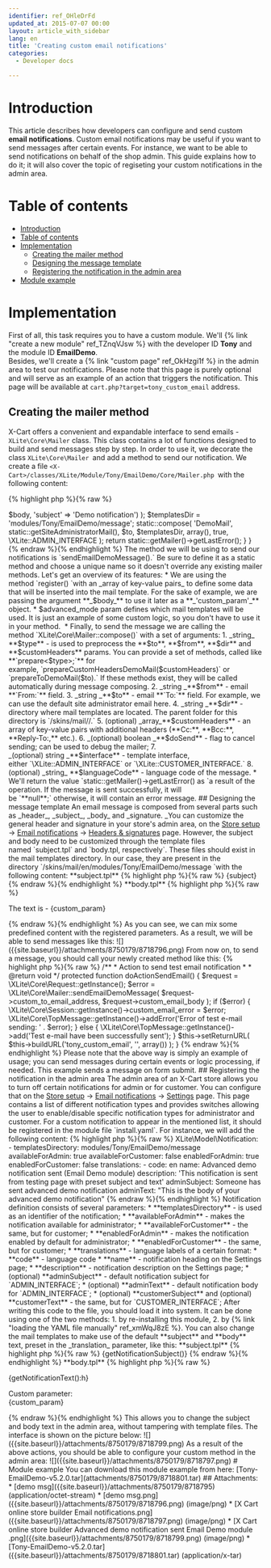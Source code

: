 ```yaml
---
identifier: ref_OHleDrFd
updated_at: 2015-07-07 00:00
layout: article_with_sidebar
lang: en
title: 'Creating custom email notifications'
categories:
  - Developer docs

---
```



# Introduction

This article describes how developers can configure and send custom **email notifications**. Custom email notifications may be useful if you want to send messages after certain events. For instance, we want to be able to send notifications on behalf of the shop admin. This guide explains how to do it; it will also cover the topic of regiseting your custom notifications in the admin area.

# Table of contents

*   [Introduction](#introduction)
*   [Table of contents](#table-of-contents)
*   [Implementation](#implementation)
    *   [Creating the mailer method](#creating-the-mailer-method)
    *   [Designing the message template](#designing-the-message-template)
    *   [Registering the notification in the admin area](#registering-the-notification-in-the-admin-area)
*   [Module example](#module-example)

# Implementation

First of all, this task requires you to have a custom module. We'll {% link "create a new module" ref_TZnqVJsw %} with the developer ID **Tony** and the module ID **EmailDemo**.  
Besides, we'll create a {% link "custom page" ref_OkHzgi1f %} in the admin area to test our notifications. Please note that this page is purely optional and will serve as an example of an action that triggers the notification. This page will be available at `cart.php?target=tony_custom_email` address.

## Creating the mailer method

X-Cart offers a convenient and expandable interface to send emails -`XLite\Core\Mailer` class. This class contains a lot of functions designed to build and send messages step by step. In order to use it, we decorate the class `XLite\Core\Mailer `and add a method to send our notification. We create a file `<X-Cart>/classes/XLite/Module/Tony/EmailDemo/Core/Mailer.php `with the following content: 

{% highlight php %}{% raw %}
<?php
namespace XLite\Module\Tony\EmailDemo\Core;
/**
 * Mailer
 */
abstract class Mailer extends \XLite\Core\Mailer implements \XLite\Base\IDecorator
{
    /**
     * Send custom email
     *
     * @param string $to   Email address to send custom email to
     * @param string $body Custom email body text OPTIONAL
     * @param bool $advanced_mode Use yaml-loaded templates OPTIONAL
     *
     * @return string | null Possible error message
     */
    public static function sendEmailDemoMessage($to, $body = '')
    {
        static::register(
            array('custom_param' => $body, 'subject' => 'Demo notification')
        );
        $templatesDir = 'modules/Tony/EmailDemo/message';
        static::compose(
            'DemoMail',
            static::getSiteAdministratorMail(),
            $to,
            $templatesDir,
            array(),
            true,
            \XLite::ADMIN_INTERFACE
        );
        return static::getMailer()->getLastError();
    }
}
{% endraw %}{% endhighlight %}

The method we will be using to send our notifications is `sendEmailDemoMessage().` Be sure to define it as a static method and choose a unique name so it doesn't override any existing mailer methods. Let's get an overview of its features:

*   We are using the method `register() `with an _array of key-value pairs_ to define some data that will be inserted into the mail template. For the sake of example, we are passing the argument **_$body_** to use it later as a **_'custom_param'_** object.
*   $advanced_mode param defines which mail templates will be used. It is just an example of some custom logic, so you don't have to use it in your method. 
*   Finally, to send the message we are calling the method `XLite\Core\Mailer::compose()` with a set of arguments:

    1.  _string_ **$type** - is used to preprocess the **$to**, **$from**, **$dir** and **$customHeaders** params. You can provide a set of methods, called like **`prepare<param><$type>;`** for example, `prepareCustomHeadersDemoMail($customHeaders)` or `prepareToDemoMail($to).` If these methods exist, they will be called automatically during message composing.
    2.  _string _**$from** - email **`From:`** field.
    3.  _string _**$to** - email **`To:`** field. For example, we can use the default site administrator email here.
    4.  _string _**$dir** - directory where mail templates are located. The parent folder for this directory is `<X-Cart>/skins/mail/<language (e.g. **en**)>/.`
    5.  (optional) _array_**$customHeaders** - an array of key-value pairs with additional headers (**Cc:**, **Bcc:**, **Reply-To:,** etc.).
    6.  _(optional) boolean _**$doSend** - flag to cancel sending; can be used to debug the mailer;
    7.  _(optional) string _**$interface** - template interface, either `\XLite::ADMIN_INTERFACE` or `\XLite::CUSTOMER_INTERFACE.`
    8.  (optional) _string_ **$languageCode** - language code of the message.
*   We'll return the value `static::getMailer()->getLastError() as `a result of the operation. If the message is sent successfully, it will be `**null**;` otherwise, it will contain an error message.

## Designing the message template

An email message is composed from several parts such as _header_, _subject_, _body_ and _signature. _You can customize the general header and signature in your store's admin area, on the <u>Store setup</u> -> <u>Email notifications</u> -> <u>Headers & signatures</u> page. However, the subject and body need to be customized through the template files named `subject.tpl` and `body.tpl, respectively`. These files should exist in the mail templates directory. In our case, they are present in the directory `<X-Cart>/skins/mail/en/modules/Tony/EmailDemo/message `with the following content:

**subject.tpl**

{% highlight php %}{% raw %}
{subject}
{% endraw %}{% endhighlight %}

**body.tpl**

{% highlight php %}{% raw %}
<p>
  The text is - {custom_param}
</p>
{% endraw %}{% endhighlight %}

As you can see, we can mix some predefined content with the registered parameters. As a result, we will be able to send messages like this:

![]({{site.baseurl}}/attachments/8750179/8718796.png)

From now on, to send a message, you should call your newly created method like this:

{% highlight php %}{% raw %}
/**
 * Action to send test email notification
 *
 * @return void
 */
protected function doActionSendEmail()
{
    $request = \XLite\Core\Request::getInstance();
	$error = \XLite\Core\Mailer::sendEmailDemoMessage(
        $request->custom_to_email_address,
        $request->custom_email_body
    );
    if ($error) {
        \XLite\Core\Session::getInstance()->custom_email_error = $error;
        \XLite\Core\TopMessage::getInstance()->addError('Error of test e-mail sending: ' . $error);
    } else {
        \XLite\Core\TopMessage::getInstance()->add('Test e-mail have been successfully sent');
    }
    $this->setReturnURL(
        $this->buildURL('tony_custom_email', '', array())
    );
}
{% endraw %}{% endhighlight %}

Please note that the above way is simply an example of usage; you can send messages during certain events or logic processing, if needed. This example sends a message on form submit.

## Registering the notification in the admin area

The admin area of an X-Cart store allows you to turn off certain notifications for admin or for customer. You can configure that on the <u>Store setup</u> -> <u>Email notifications</u> -> <u>Settings</u> page. This page contains a list of different notification types and provides switches allowing the user to enable/disable specific notification types for administrator and customer. For a custom notification to appear in the mentioned list, it should be registered in the module file `install.yaml`. For instance, we will add the following content:

{% highlight php %}{% raw %}
XLite\Model\Notification:
  - templatesDirectory: modules/Tony/EmailDemo/message
    availableForAdmin: true
    availableForCustomer: false
    enabledForAdmin: true
    enabledForCustomer: false
    translations: 
      - code: en
        name: Advanced demo notification sent (Email Demo module)
        description: 'This notification is sent from testing page with preset subject and text'
        adminSubject: Someone has sent advanced demo notification
        adminText: "This is the body of your advanced demo notification"
{% endraw %}{% endhighlight %}

Notification definition consists of several parameters:

*   **templatesDirectory** - is used as an identifier of the notification;
*   **availableForAdmin** - makes the notification available for administrator;
*   **availableForCustomer** - the same, but for customer;
*   **enabledForAdmin** - makes the notification enabled by default for administrator;
*   **enabledForCustomer** - the same, but for customer;
*   **translations** - language labels of a certain format:
    *   **code** - language code
    *   **name** - notification heading on the Settings page;
    *   **description** - notification description on the Settings page;
    *   (optional) **adminSubject** - default notification subject for `ADMIN_INTERFACE`;
    *   (optional) **adminText** - default notification body for `ADMIN_INTERFACE`;
    *   (optional) **customerSubject** and (optional) **customerText** - the same, but for `CUSTOMER_INTERFACE`;

After writing this code to the file, you should load it into system. It can be done using one of the two methods:

1.  by re-installing this module,
2.  by {% link "loading the YAML file manually" ref_xmWqJ8zE %}.

You can also change the mail templates to make use of the default **subject** and **body** text, preset in the _translation_ parameter, like this:

**subject.tpl**

{% highlight php %}{% raw %}
{getNotificationSubject()}
{% endraw %}{% endhighlight %}

**body.tpl**

{% highlight php %}{% raw %}
<p>
  {getNotificationText():h}
</p>
<p>
	Custom parameter:<br>
	{custom_param}
</p>
{% endraw %}{% endhighlight %}

This allows you to change the subject and body text in the admin area, without tampering with template files. The interface is shown on the picture below:

![]({{site.baseurl}}/attachments/8750179/8718799.png)  

As a result of the above actions, you should be able to configure your custom method in the admin area:

![]({{site.baseurl}}/attachments/8750179/8718797.png)

# Module example

You can download this module example from here: [Tony-EmailDemo-v5.2.0.tar](attachments/8750179/8718801.tar)

## Attachments:

* [demo msg]({{site.baseurl}}/attachments/8750179/8718795) (application/octet-stream)  
* [demo msg.png]({{site.baseurl}}/attachments/8750179/8718796.png) (image/png)  
* [X Cart online store builder Email notifications.png]({{site.baseurl}}/attachments/8750179/8718797.png) (image/png)  
* [X Cart online store builder Advanced demo notification sent Email Demo module .png]({{site.baseurl}}/attachments/8750179/8718799.png) (image/png)  
* [Tony-EmailDemo-v5.2.0.tar]({{site.baseurl}}/attachments/8750179/8718801.tar) (application/x-tar)